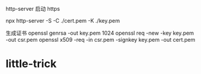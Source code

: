 http-server 启动 https

npx http-server -S -C ./cert.pem -K ./key.pem 

生成证书
openssl genrsa -out key.pem 1024
openssl req -new -key key.pem -out csr.pem
openssl x509 -req -in csr.pem -signkey key.pem -out cert.pem


# little-trick
